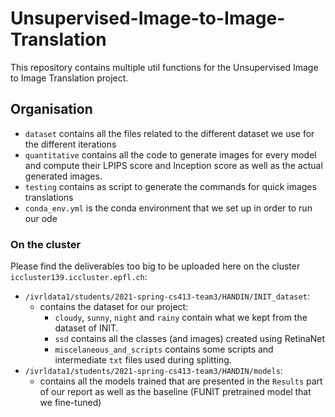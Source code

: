 # Unsupervised-Image-to-Image-Translation
This repository contains multiple util functions for the Unsupervised Image to Image Translation project.

## Organisation
- `dataset` contains all the files related to the different dataset we use for the different iterations
- `quantitative` contains all the code to generate images for every model and compute their LPIPS score and Inception score as well as the actual generated images.
- `testing` contains as script to generate the commands for quick images translations
- `conda_env.yml` is the conda environment that we set up in order to run our ode

### On the cluster
Please find the deliverables too big to be uploaded here on the cluster `iccluster139.iccluster.epfl.ch`:

- `/ivrldata1/students/2021-spring-cs413-team3/HANDIN/INIT_dataset`:
  - contains the dataset for our project:
    - `cloudy`, `sunny`, `night` and `rainy` contain what we kept from the dataset of INIT.
    - `ssd` contains all the classes (and images) created using RetinaNet
    - `miscelaneous_and_scripts` contains some scripts and intermediate `txt` files used during splitting.
- `/ivrldata1/students/2021-spring-cs413-team3/HANDIN/models`:
  - contains all the models trained that are presented in the `Results` part of our report as well as the baseline (FUNIT pretrained model that we fine-tuned)
